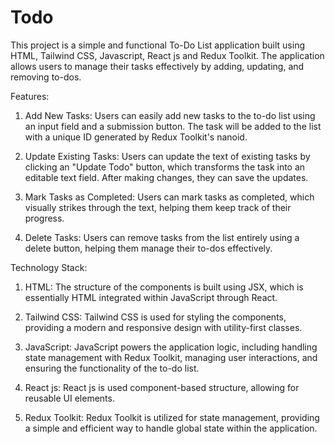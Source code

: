 # Todo

This project is a simple and functional To-Do List application built using HTML, Tailwind CSS, Javascript, React js and Redux Toolkit. The application allows users to manage their tasks effectively by adding, updating, and removing to-dos.

Features:

1. Add New Tasks: Users can easily add new tasks to the to-do list using an input field and a submission button. The task will be added to the list with a unique ID generated by Redux Toolkit's nanoid.

2. Update Existing Tasks: Users can update the text of existing tasks by clicking an "Update Todo" button, which transforms the task into an editable text field. After making changes, they can save the updates.

3. Mark Tasks as Completed: Users can mark tasks as completed, which visually strikes through the text, helping them keep track of their progress.

4. Delete Tasks: Users can remove tasks from the list entirely using a delete button, helping them manage their to-dos effectively.

Technology Stack:

1. HTML: The structure of the components is built using JSX, which is essentially HTML integrated within JavaScript through React.

2. Tailwind CSS: Tailwind CSS is used for styling the components, providing a modern and responsive design with utility-first classes.

3. JavaScript: JavaScript powers the application logic, including handling state management with Redux Toolkit, managing user interactions, and ensuring the functionality of the to-do list.

4. React js: React js is used component-based structure, allowing for reusable UI elements.

5. Redux Toolkit: Redux Toolkit is utilized for state management, providing a simple and efficient way to handle global state within the application.
